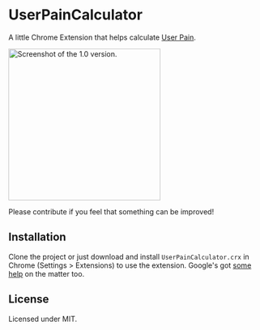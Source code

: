 UserPainCalculator
==================

A little Chrome Extension that helps calculate [User Pain](http://www.lostgarden.com/2008/05/improving-bug-triage-with-user-pain.html).

<a href="https://raw.github.com/Springworks/UserPainCalculator/master/docs/screenshot.png"><img src="https://raw.github.com/Springworks/UserPainCalculator/master/docs/screenshot.png" width="300" alt="Screenshot of the 1.0 version." /></a>

Please contribute if you feel that something can be improved!

## Installation
Clone the project or just download and install `UserPainCalculator.crx` in Chrome (Settings > Extensions) to use the extension. Google's got [some help](http://support.google.com/chrome/bin/answer.py?hl=en&answer=187443) on the matter too.

## License
Licensed under MIT.
